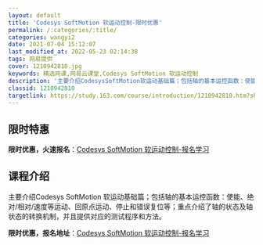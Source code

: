 ```yaml
---
layout: default
title: 'Codesys SoftMotion 软运动控制-限时优惠'
permalink: /:categories/:title/
categories: wangyi2
date: 2021-07-04 15:12:07
last_modified_at: 2022-05-23 02:14:38
tags: 网易提供
cover: 1210942810.jpg
keywords: 精选网课,网易云课堂,Codesys SoftMotion 软运动控制
description: '主要介绍CodesysSoftMotion软运动基础篇；包括轴的基本运控函数：使能、绝对/相对/速度等运动、回原点运动、'
classid: 1210942810
targetlink: https://study.163.com/course/introduction/1210942810.htm?share=1&shareId=1025206652&utm_campaign=share&utm_medium=iphoneShare&utm_source=&utm_u=1025206652
---
```


## 限时特惠

**限时优惠，火速报名**：[Codesys SoftMotion 软运动控制-报名学习](https://study.163.com/course/introduction/1210942810.htm?share=1&shareId=1025206652&utm_campaign=share&utm_medium=iphoneShare&utm_source=&utm_u=1025206652)

## 课程介绍

主要介绍Codesys SoftMotion 软运动基础篇；包括轴的基本运控函数：使能、绝对/相对/速度等运动、回原点运动、停止和错误复位等；重点介绍了轴的状态及轴状态的转换机制，并且提供对应的测试程序和方法。

**限时优惠，报名地址**：[Codesys SoftMotion 软运动控制-报名学习](https://study.163.com/course/introduction/1210942810.htm?share=1&shareId=1025206652&utm_campaign=share&utm_medium=iphoneShare&utm_source=&utm_u=1025206652)

